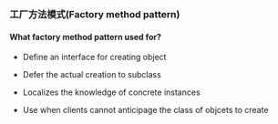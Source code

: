 ### 工厂方法模式(Factory method pattern)

#### What factory method pattern used for?

* Define an interface for creating object

* Defer the actual creation to subclass

* Localizes the knowledge of concrete instances

* Use when clients cannot anticipage the class of objcets to create
